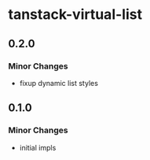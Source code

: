 # tanstack-virtual-list

## 0.2.0

### Minor Changes

- fixup dynamic list styles

## 0.1.0

### Minor Changes

- initial impls
